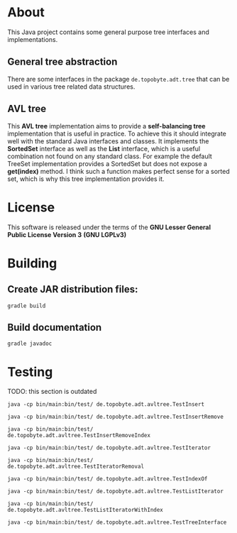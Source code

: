 # About

This Java project contains some general purpose tree interfaces and implementations.

## General tree abstraction

There are some interfaces in the package `de.topobyte.adt.tree` that can be
used in various tree related data structures.

## AVL tree

This **AVL tree** implementation aims to provide a **self-balancing tree**
implementation that is useful in practice.
To achieve this it should integrate well with the standard Java interfaces and classes.
It implements the **SortedSet** interface as well as the **List** interface, which is a useful
combination not found on any standard class. For example the default TreeSet implementation
provides a SortedSet but does not expose a **get(index)** method. I think such a function makes
perfect sense for a sorted set, which is why this tree implementation provides it.

# License

This software is released under the terms of the **GNU Lesser General Public License Version 3** **(GNU LGPLv3)**

# Building

## Create JAR distribution files:

`gradle build`

## Build documentation

`gradle javadoc`

# Testing

TODO: this section is outdated

`java -cp bin/main:bin/test/ de.topobyte.adt.avltree.TestInsert`

`java -cp bin/main:bin/test/ de.topobyte.adt.avltree.TestInsertRemove`

`java -cp bin/main:bin/test/ de.topobyte.adt.avltree.TestInsertRemoveIndex`

`java -cp bin/main:bin/test/ de.topobyte.adt.avltree.TestIterator`

`java -cp bin/main:bin/test/ de.topobyte.adt.avltree.TestIteratorRemoval`

`java -cp bin/main:bin/test/ de.topobyte.adt.avltree.TestIndexOf`

`java -cp bin/main:bin/test/ de.topobyte.adt.avltree.TestListIterator`

`java -cp bin/main:bin/test/ de.topobyte.adt.avltree.TestListIteratorWithIndex`

`java -cp bin/main:bin/test/ de.topobyte.adt.avltree.TestTreeInterface`

